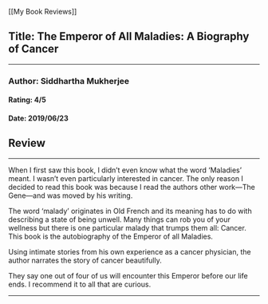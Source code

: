 [[My Book Reviews]]

 
 ## Title: The Emperor of All Maladies: A Biography of Cancer
 ---
 ### Author: Siddhartha Mukherjee
 #### Rating: 4/5
 #### Date: 2019/06/23


 ## Review
 ---
 When I first saw this book, I didn’t even know what the word ‘Maladies’ meant. I wasn’t even particularly interested in cancer. The only reason I decided to read this book was because I read the authors other work—The Gene—and was moved by his writing.   
  
The word ‘malady’ originates in Old French and its meaning has to do with describing a state of being unwell. Many things can rob you of your wellness but there is one particular malady that trumps them all: Cancer. This book is the autobiography of the Emperor of all Maladies.   
  
Using intimate stories from his own experience as a cancer physician, the author narrates the story of cancer beautifully.   
  
They say one out of four of us will encounter this Emperor before our life ends. I recommend it to all that are curious.  




 ---
 